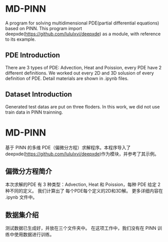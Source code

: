 # MD-PINN
A program for solving multidimensional PDE(partial differential equations) based on PINN.  This program import deepxde(https://github.com/lululxvi/deepxde) as a module, with reference to its example.

## PDE Introduction
There are 3 types of PDE: Advection, Heat and Poission, every PDE have 2 different definitions. We worked out every 2D and 3D solusion of every definition of PDE. Detail materials are shown in .ipynb files. 

## Dataset Introduction
Generated test datas are put on three floders. In this work, we did not use train data in PINN trainning.


# MD-PINN
基于 PINN 的多维 PDE（偏微分方程）求解程序。本程序导入了deepxde(https://github.com/lululxvi/deepxde)作为模块，并参考了其示例。

## 偏微分方程简介
本次求解的PDE 有 3 种类型：Advection, Heat 和 Poission，每种 PDE 给定 2 种不同的定义。 我们计算出了 每个PDE每个定义的2D和3D解。 更多详细内容在 .ipynb 文件中。

## 数据集介绍
测试数据已生成好，并放在三个文件夹中。 在这项工作中，我们没有在 PINN 训练中使用数据进行训练。
